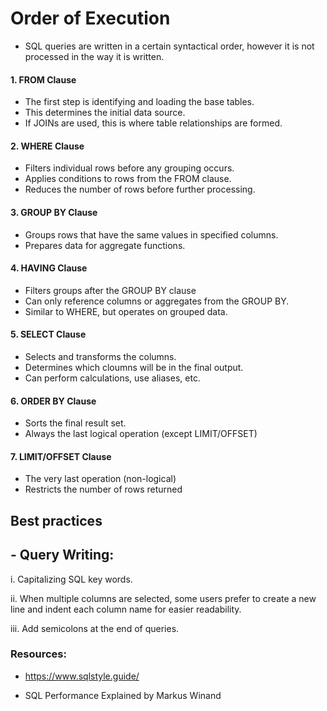 # Order of Execution

- SQL queries are written in a certain syntactical order, however it is not processed in the way it is written.

#### 1. **FROM** Clause

- The first step is identifying and loading the base tables.
- This determines the initial data source.
- If JOINs are used, this is where table relationships are formed.

#### 2. **WHERE** Clause

- Filters individual rows before any grouping occurs.
- Applies conditions to rows from the FROM clause.
- Reduces the number of rows before further processing.

#### 3. **GROUP BY** Clause

- Groups rows that have the same values in specified columns.
- Prepares data for aggregate functions.

#### 4. **HAVING** Clause

- Filters groups after the GROUP BY clause
- Can only reference columns or aggregates from the GROUP BY.
- Similar to WHERE, but operates on grouped data.

#### 5. **SELECT** Clause

- Selects and transforms the columns.
- Determines which cloumns will be in the final output.
- Can perform calculations, use aliases, etc.

#### 6. **ORDER BY** Clause

- Sorts the final result set.
- Always the last logical operation (except LIMIT/OFFSET)

#### 7. **LIMIT/OFFSET** Clause

- The very last operation (non-logical)
- Restricts the number of rows returned

## Best practices

## - Query Writing:

i. Capitalizing SQL key words.

ii. When multiple columns are selected, some users prefer to create a new line and indent each column name for easier readability.

iii. Add semicolons at the end of queries.

### Resources:

- https://www.sqlstyle.guide/

- SQL Performance Explained by Markus Winand
